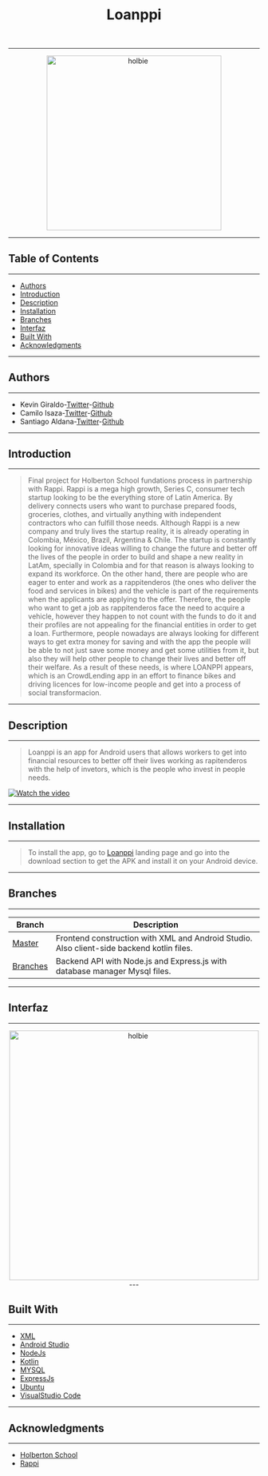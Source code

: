 <h1 align ="center"> Loanppi </h1><br>

---
<p align="center">
<a href="https://holbertonschool.com">
		<img alt="holbie" title="holbie" src=https://imgur.com/gmbvisl.png" width="350"> </a>
                                                                              
---

## Table of Contents

---

- [Authors](#authors)
- [Introduction](#introduction)
- [Description](#description)
- [Installation](#installation)
- [Branches](#branches)
- [Interfaz](#interfaz)
- [Built With](#built-with)
- [Acknowledgments](#acknowledgments)
---

## Authors
---
* Kevin Giraldo-[Twitter](https://twitter.com/KevinGiraldo89)-[Github](https://github.com/doouh)
* Camilo Isaza-[Twitter](https:://twitter.com/Andresmelek)-[Github](https://github.com/andresmelek)
* Santiago Aldana-[Twitter](https://twitter.com/Santi_cc2)-[Github](https://github.com/paisap)

---

## Introduction
---

> Final project for Holberton School fundations process in partnership with Rappi. Rappi is a mega high growth, Series C, consumer tech startup looking to be the everything store of Latin America. By delivery connects users who want to purchase prepared foods, groceries, clothes, and virtually anything with independent contractors who can fulfill those needs. Although Rappi is a new company and truly lives the startup reality, it is already operating in Colombia, México, Brazil, Argentina & Chile.
The startup is constantly looking for innovative ideas willing to change the future and better off the lives of the people in order to build and shape a new reality in LatAm, specially in Colombia and for that reason is always looking to expand its workforce.
On the other hand, there are people who are eager to enter and work as a rappitenderos (the ones who deliver the food and services in bikes) and the vehicle is part of the requirements when the applicants are applying to the offer.
Therefore, the people who want to get a job as rappitenderos face the need to acquire a vehicle, however they happen to not count with the funds to do it and their profiles are not appealing for the financial entities in order to get a loan.
Furthermore, people nowadays are always looking for different ways to get extra money for saving and with the app the people will be able to not just save some money and get some utilities from it, but also they will help other people to change their lives and better off their welfare.
As a result of these needs, is where LOANPPI appears, which is an CrowdLending app in an effort to finance bikes and driving licences for low-income people and get into a process of social transformacion.


---

## Description
---

> Loanppi is an app for Android users that allows workers to get into financial resources to better off their lives working as rapitenderos with the help of invetors, which is the people who invest in people needs.

  [![Watch the video](https://imgur.com/xfcOO81.png)](https://youtu.be/p4nqp_JiKiU)

---

## Installation
---
> To install the app, go to [Loanppi](http://loanppi.kevingiraldo.tech) landing page and go into the download section to get the APK and install it on your Android device.
---


## Branches

---
| Branch | Description |
| --- | --- |
| [Master]() | Frontend construction with XML and Android Studio. Also client-side backend kotlin files. |
| [Branches]() | Backend API with Node.js and Express.js with database manager Mysql files.|

---
##  Interfaz
---
<p align="center">
<a href="https://holbertonschool.com">
		<img alt="holbie" title="holbie" src="https://imgur.com/0BLRF6w.png" width="500"> </a>
---


## Built With

---

* [XML]()
* [Android Studio]()
* [NodeJs]()
* [Kotlin]()
* [MYSQL]()
* [ExpressJs]()
* [Ubuntu]()
* [VisualStudio Code]()

---

## Acknowledgments

---

* [Holberton School](https://www.holbertonschool.com/)
* [Rappi](https://www.rappi.com.co/)
